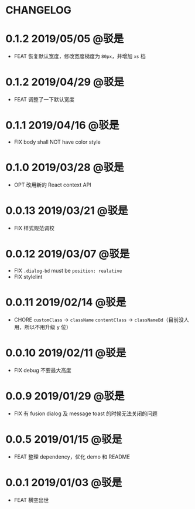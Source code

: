 CHANGELOG
=========

# 0.1.2 2019/05/05 @驳是

* FEAT 恢复默认宽度，修改宽度梯度为 `80px`，并增加 `xs` 档

# 0.1.2 2019/04/29 @驳是

* FEAT 调整了一下默认宽度

# 0.1.1 2019/04/16 @驳是

* FIX body shall NOT have color style

# 0.1.0 2019/03/28 @驳是

* OPT 改用新的 React context API

# 0.0.13 2019/03/21 @驳是

* FIX 样式规范调校

# 0.0.12 2019/03/07 @驳是

* FIX `.dialog-bd` must be `position: realative`
* FIX stylelint

# 0.0.11 2019/02/14 @驳是

* CHORE `customClass` → `className` `contentClass` → `classNameBd`（目前没人用，所以不用升级 y 位）

# 0.0.10 2019/02/11 @驳是

* FIX debug 不要最大高度

# 0.0.9 2019/01/29 @驳是

* FIX 有 fusion dialog 及 message toast 的时候无法关闭的问题

# 0.0.5 2019/01/15 @驳是

* FEAT 整理 dependency，优化 demo 和 README

# 0.0.1 2019/01/03 @驳是

* FEAT 横空出世
